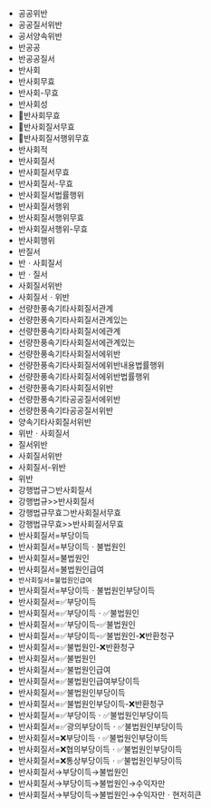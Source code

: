 - 공공위반
- 공공질서위반
- 공서양속위반
- 반공공
- 반공공질서
- 반사회
- 반사회무효
- 반사회-무효
- 반사회성
- 📌반사회무효
- 📌반사회질서무효
- 📌반사회질서행위무효
- 반사회적
- 반사회질서
- 반사회질서무효
- 반사회질서-무효
- 반사회질서법률행위
- 반사회질서행위
- 반사회질서행위무효
- 반사회질서행위-무효
- 반사회행위
- 반질서
- 반ㆍ사회질서
- 반ㆍ질서
- 사회질서위반
- 사회질서ㆍ위반
- 선량한풍속기타사회질서관계
- 선량한풍속기타사회질서관계있는
- 선량한풍속기타사회질서에관계
- 선량한풍속기타사회질서에관계있는
- 선량한풍속기타사회질서에위반
- 선량한풍속기타사회질서에위반내용법률행위
- 선량한풍속기타사회질서에위반법률행위
- 선량한풍속기타사회질서위반
- 선량한풍속기타공공질서에위반
- 선량한풍속기타공공질서위반
- 양속기타사회질서위반
- 위반ㆍ사회질서
- 질서위반
- 사회질서위반
- 사회질서-위반
- 위반
- 강행법규⊃반사회질서
- 강행법규>>반사회질서
- 강행법규무효⊃반사회질서무효
- 강행법규무효>>반사회질서무효
- 반사회질서=부당이득
- 반사회질서=부당이득ㆍ불법원인
- 반사회질서=불법원인
- 반사회질서=불법원인급여
- `반사회질서`=`불법원인급여`
- 반사회질서=부당이득ㆍ불법원인부당이득
- 반사회질서=✅부당이득
- 반사회질서=✅부당이득ㆍ✅불법원인
- 반사회질서=✅부당이득-✅불법원인
- 반사회질서=✅부당이득-✅불법원인-❌반환청구
- 반사회질서=✅불법원인-❌반환청구
- 반사회질서=✅불법원인
- 반사회질서=✅불법원인급여
- 반사회질서=✅불법원인급여부당이득
- 반사회질서=✅불법원인부당이득
- 반사회질서=✅불법원인부당이득-❌반환청구
- 반사회질서=✅부당이득ㆍ✅불법원인부당이득
- 반사회질서=✅광의부당이득ㆍ✅불법원인부당이득
- 반사회질서=❌부당이득ㆍ✅불법원인부당이득
- 반사회질서=❌협의부당이득ㆍ✅불법원인부당이득
- 반사회질서=❌통상부당이득ㆍ✅불법원인부당이득
- 반사회질서→부당이득→불법원인
- 반사회질서→부당이득→불법원인→수익자만
- 반사회질서→부당이득→불법원인→수익자만ㆍ현저히큰
